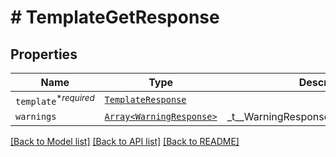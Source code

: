 # # TemplateGetResponse



## Properties

Name | Type | Description | Notes
------------ | ------------- | ------------- | -------------
| `template`<sup>*_required_</sup> | [```TemplateResponse```](TemplateResponse.md) |    |  |
| `warnings` | [```Array<WarningResponse>```](WarningResponse.md) |  _t__WarningResponse::LIST_DESCRIPTION  |  |

[[Back to Model list]](../../README.md#models) [[Back to API list]](../../README.md#endpoints) [[Back to README]](../../README.md)
